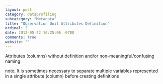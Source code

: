 ```yaml
---
layout: post
category: dataprofiling
subcategory: "Metadata"
title: "Observation Unit Attributes Definition"
ordinal: 2
date: 2012-05-22 16:25:06 -0700
comments: true
website: ""
---
```

Attributes (columns) without definition and/or non-meaningful/confusing naming

note. It is sometimes necessary to separate multiple variables represented in a single attribute (column) before creating definitions
